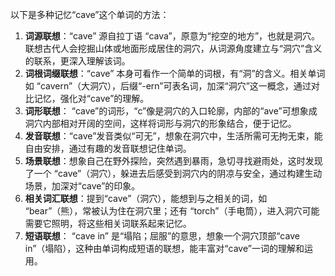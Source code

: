 以下是多种记忆“cave”这个单词的方法：
1. **词源联想**：“cave” 源自拉丁语 “cava”，原意为“挖空的地方”，也就是洞穴。联想古代人会挖掘山体或地面形成居住的洞穴，从词源角度建立与“洞穴”含义的联系，更深入理解该词。
2. **词根词缀联想**：“cave” 本身可看作一个简单的词根，有“洞”的含义。相关单词如 “cavern”（大洞穴），后缀“-ern”可表名词，加深“洞穴”这一概念，通过对比记忆，强化对“cave”的理解。
3. **词形联想**： “cave”的词形，“c”像是洞穴的入口轮廓，内部的“ave”可想象成洞穴内部相对开阔的空间，这样将词形与洞穴的形象结合，便于记忆。
4. **发音联想**：“cave”发音类似“可无”，想象在洞穴中，生活所需可无拘无束，能自由安排，通过有趣的发音联想记住单词。
5. **场景联想**：想象自己在野外探险，突然遇到暴雨，急切寻找避雨处，这时发现了一个 “cave”（洞穴），躲进去后感受到洞穴内的阴凉与安全，通过构建生动场景，加深对“cave”的印象。
6. **相关词汇联想**：提到“cave”（洞穴），能想到与之相关的词，如 “bear”（熊），常被认为住在洞穴里；还有 “torch”（手电筒），进入洞穴可能需要它照明，将这些相关词联系起来记忆。
7. **短语联想**： “cave in” 是“塌陷；屈服”的意思，想象一个洞穴顶部“cave in”（塌陷），这种由单词构成短语的联想，能丰富对“cave”一词的理解和运用。 